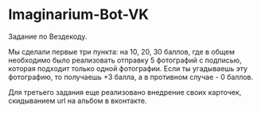 # Imaginarium-Bot-VK
Задание по Вездекоду.

Мы сделали первые три пункта: на 10, 20, 30 баллов, где в общем необходимо было реализовать отправку 5 фотографий с подписью, которая подходит только одной фотографии. Если ты угадываешь эту фотографию, то получаешь +3 балла, а в противном случае - 0 баллов. 

Для третьего задания еще реализовано внедрение своих карточек, скидыванием url на альбом в вконтакте.

